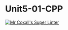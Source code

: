 # Unit5-01-CPP
[![Mr Coxall's Super Linter](https://github.com/ICS3U-Programming-Adwok-k/Unit5-01-CPP/workflows/Mr%20Coxall's%20Super%20Linter/badge.svg)](https://github.com/ICS3U-Programming-Adwok-k/Unit5-01-CPP/actions/)
